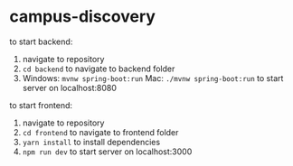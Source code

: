 # campus-discovery

to start backend:
1. navigate to repository
2. `cd backend` to navigate to backend folder
3. Windows: `mvnw spring-boot:run` Mac: `./mvnw spring-boot:run` to start server on localhost:8080

to start frontend:
1. navigate to repository
2. `cd frontend` to navigate to frontend folder
3. `yarn install` to install dependencies
4. `npm run dev` to start server on localhost:3000
